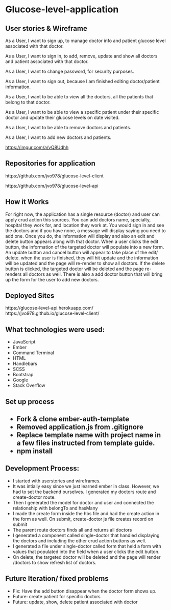 <h1>Glucose-level-application</h1>

<h2>User stories & Wireframe</h2>

As a User, I want to sign up, to manage doctor info and patient glucose level associated with that doctor.

As a User, I want to sign in, to add, remove, update and show all doctors and patient associated with that doctor.

As a User, I want to change password, for security purposes.

As a User, I want to sign out, because I am finished editing doctor/patient information.

As a User, I want to be able to view all the doctors, all the patients that belong to that doctor.

As a User, I want to be able to view a specific patient under their specific doctor and update their glucose levels on date visited.

As a User, I want to be able to remove doctors and patients.

As a User, I want to add new doctors and patients.

https://imgur.com/a/vQ8Udhh

<h2> Repositories for application</h2>
<p>https://github.com/jvo978/glucose-level-client</p>
<p>https://github.com/jvo978/glucose-level-api</p>

<h2>How it Works</h2>
<p>For right now, the application has a single resource (doctor) and user can apply crud action this sources. You can add doctors name, specialty, hospital they work for, and location they work at.  You would sign in and see the doctors and if you have none, a message will display saying you need to add one. Once you do, the information will display and also an edit and delete button appears along with that doctor. When a user clicks the edit button, the information of the targeted doctor will populate into a new form. An update button and cancel button will appear to take place of the edit/ delete. when the user is finished, they will hit update and the information will be updated and the page will re-render to show all doctors.  If the delete button is clicked, the targeted doctor will be deleted and the page re-renders all doctors as well.  There is also a add doctor button that will bring up the form for the user to add new doctors.</p>

<h2>Deployed Sites</h2>
https://glucose-level-api.herokuapp.com/
<br>
https://jvo978.github.io/glucose-level-client/

<h2>What technologies were used:</h2>
<ul>
<li>JavaScript</li>
<li>Ember</li>
<li>Command Terminal</li>
<li>HTML</li>
<li>Handlebars</li>
<li>SCSS</li>
<li>Bootstrap</li>
<li>Google</li>
<li>Stack Overflow</li>
</ul>

<h2>Set up process<h2>
<ul>
<li>Fork & clone ember-auth-template</li>
<li>Removed application.js from .gitignore</li>
<li>Replace template name with project name in a few files instructed from template guide.</li>
<li>npm install</li>
</ul>

<h2>Development Process:</h2>
<ul>
<li>I started with userstories and wireframes.</li>
<li>It was intially easy since we just learned ember in class. However, we had to set the backend ourselves. I generated my doctors route and create-doctor route.</li>
<li>Then I generated the model for doctor and user and connected the relationship with belongTo and hasMany</li>
<li>I made the create form inside the hbs file and had the create action in the form as well. On submit, create-doctor js file creates record on submit</li>
<li>The parent route doctors finds all and returns all doctors</li>
<li>I generated a component called single-doctor that handled displaying the doctors and including the other crud action buttons as well.</li>
<li>I generated a file under single-doctor called form that held a form with values that populated into the field when a user clicks the edit button.</li>
<li>On delete, the targeted doctor will be deleted and the page will render /doctors to show refresh list of doctors.</li>
</ul>

<h2>Future Iteration/ fixed problems</h2>
<ul>
<li>Fix: Have the add button disappear when the doctor form shows up.</li>
<li>Future: create patient for specific doctors</li>
<li>Future: update, show, delete patient associated with doctor</li>
</ul>

